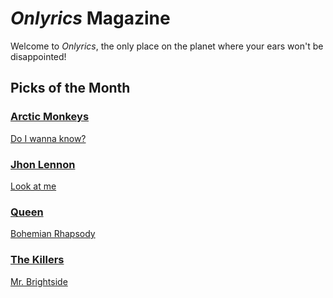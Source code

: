 # _Onlyrics_ Magazine

Welcome to _Onlyrics_, the only place on the planet where your ears won't be disappointed!



## Picks of the Month

### [Arctic Monkeys](/writer/arctic_monkeys.md)

[Do I wanna know?](song/feb/doiwannaknow.md)

### [Jhon Lennon](writer/john_lennon.md)

[Look at me](song/feb/look_at_me.md)

### [Queen](writer/queen.md)

[Bohemian Rhapsody](song/feb/bohemian_rhapsody.md)

### [The Killers](writer/the_killers)

[Mr. Brightside](song/jan/mr_brightside.md)
